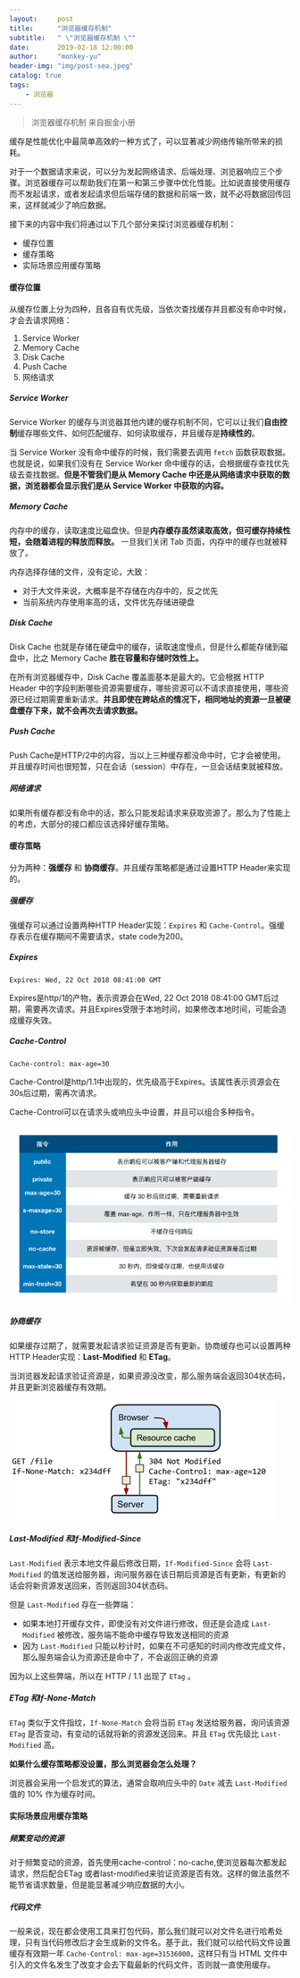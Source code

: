 ```yaml
---
layout:     post
title:      "浏览器缓存机制"
subtitle:   " \"浏览器缓存机制 \""
date:       2019-02-18 12:00:00
author:     "monkey-yu"
header-img: "img/post-sea.jpeg"
catalog: true
tags:
    - 浏览器
---
```


> 浏览器缓存机制 来自掘金小册

缓存是性能优化中最简单高效的一种方式了，可以显著减少网络传输所带来的损耗。

对于一个数据请求来说，可以分为发起网络请求、后端处理、浏览器响应三个步骤。浏览器缓存可以帮助我们在第一和第三步骤中优化性能。比如说直接使用缓存而不发起请求，或者发起请求但后端存储的数据和前端一致，就不必将数据回传回来，这样就减少了响应数据。

接下来的内容中我们将通过以下几个部分来探讨浏览器缓存机制：

- 缓存位置
- 缓存策略
- 实际场景应用缓存策略

#### 缓存位置

从缓存位置上分为四种，且各自有优先级，当依次查找缓存并且都没有命中时候，才会去请求网络：

1. Service Worker
2. Memory Cache
3. Disk Cache
4. Push Cache
5. 网络请求

##### Service Worker

Service Worker 的缓存与浏览器其他内建的缓存机制不同，它可以让我们**自由控制**缓存哪些文件、如何匹配缓存、如何读取缓存，并且缓存是**持续性的**。

当 Service Worker 没有命中缓存的时候，我们需要去调用 `fetch` 函数获取数据。也就是说，如果我们没有在 Service Worker 命中缓存的话，会根据缓存查找优先级去查找数据。**但是不管我们是从 Memory Cache 中还是从网络请求中获取的数据，浏览器都会显示我们是从 Service Worker 中获取的内容。**

##### Memory Cache

内存中的缓存，读取速度比磁盘快。但是**内存缓存虽然读取高效，但可缓存持续性短，会随着进程的释放而释放。** 一旦我们关闭 Tab 页面，内存中的缓存也就被释放了。

内存选择存储的文件，没有定论，大致：

- 对于大文件来说，大概率是不存储在内存中的，反之优先
- 当前系统内存使用率高的话，文件优先存储进硬盘

##### Disk Cache

Disk Cache 也就是存储在硬盘中的缓存，读取速度慢点，但是什么都能存储到磁盘中，比之 Memory Cache **胜在容量和存储时效性上。**

在所有浏览器缓存中，Disk Cache 覆盖面基本是最大的。它会根据 HTTP Header 中的字段判断哪些资源需要缓存，哪些资源可以不请求直接使用，哪些资源已经过期需要重新请求。**并且即使在跨站点的情况下，相同地址的资源一旦被硬盘缓存下来，就不会再次去请求数据。**

##### Push Cache

Push Cache是HTTP/2中的内容，当以上三种缓存都没命中时，它才会被使用。并且缓存时间也很短暂，只在会话（session）中存在，一旦会话结束就被释放。

##### 网络请求

如果所有缓存都没有命中的话，那么只能发起请求来获取资源了。那么为了性能上的考虑，大部分的接口都应该选择好缓存策略。

#### 缓存策略

分为两种：**强缓存** 和 **协商缓存**。并且缓存策略都是通过设置HTTP Header来实现的。

##### 强缓存

强缓存可以通过设置两种HTTP Header实现：`Expires` 和 `Cache-Control`。强缓存表示在缓存期间不需要请求，state code为200。

##### Expires

```
Expires: Wed, 22 Oct 2018 08:41:00 GMT
```

Expires是http/1的产物，表示资源会在Wed, 22 Oct 2018 08:41:00 GMT后过期，需要再次请求。并且Expires受限于本地时间，如果修改本地时间，可能会造成缓存失效。

##### Cache-Control

```
Cache-control: max-age=30
```

Cache-Control是http/1.1中出现的，优先级高于Expires。该属性表示资源会在30s后过期，需再次请求。

Cache-Control可以在请求头或响应头中设置，并且可以组合多种指令。

![cache-1](/img/post_img/cache/cache-1.png)

##### 协商缓存

如果缓存过期了，就需要发起请求验证资源是否有更新。协商缓存也可以设置两种HTTP Header实现：**Last-Modified** 和 **ETag**。

当浏览器发起请求验证资源是，如果资源没改变，那么服务端会返回304状态码，并且更新浏览器缓存有效期。

![cache-2](/img/post_img/cache/cache-2.png)

##### Last-Modified 和If-Modified-Since

`Last-Modified` 表示本地文件最后修改日期，`If-Modified-Since` 会将 `Last-Modified` 的值发送给服务器，询问服务器在该日期后资源是否有更新，有更新的话会将新资源发送回来，否则返回304状态码。

但是 `Last-Modified` 存在一些弊端：

- 如果本地打开缓存文件，即使没有对文件进行修改，但还是会造成 `Last-Modified` 被修改，服务端不能命中缓存导致发送相同的资源
- 因为 `Last-Modified` 只能以秒计时，如果在不可感知的时间内修改完成文件，那么服务端会认为资源还是命中了，不会返回正确的资源

因为以上这些弊端，所以在 HTTP / 1.1 出现了 `ETag` 。

##### ETag 和If-None-Match

`ETag` 类似于文件指纹，`If-None-Match` 会将当前 `ETag` 发送给服务器，询问该资源 `ETag` 是否变动，有变动的话就将新的资源发送回来。并且 `ETag` 优先级比 `Last-Modified` 高。

**如果什么缓存策略都没设置，那么浏览器会怎么处理？**

浏览器会采用一个启发式的算法，通常会取响应头中的 `Date` 减去 `Last-Modified`值的 10% 作为缓存时间。

#### 实际场景应用缓存策略

##### 频繁变动的资源

对于频繁变动的资源，首先使用cache-control：no-cache,使浏览器每次都发起请求，然后配合ETag 或者last-modified来验证资源是否有效。这样的做法虽然不能节省请求数量，但是能显著减少响应数据的大小。

##### 代码文件

一般来说，现在都会使用工具来打包代码，那么我们就可以对文件名进行哈希处理，只有当代码修改后才会生成新的文件名。基于此，我们就可以给代码文件设置缓存有效期一年 `Cache-Control: max-age=31536000`，这样只有当 HTML 文件中引入的文件名发生了改变才会去下载最新的代码文件，否则就一直使用缓存。